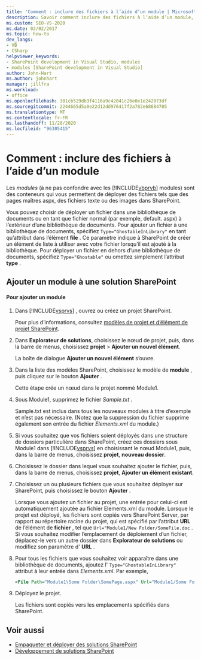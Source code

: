 ```yaml
---
title: 'Comment : inclure des fichiers à l’aide d’un module | Microsoft Docs'
description: Savoir comment inclure des fichiers à l’aide d’un module, qui est un conteneur qui vous permet de déployer des fichiers tels que des pages maîtres ASPX, des fichiers texte ou des images dans SharePoint.
ms.custom: SEO-VS-2020
ms.date: 02/02/2017
ms.topic: how-to
dev_langs:
- VB
- CSharp
helpviewer_keywords:
- SharePoint development in Visual Studio, modules
- modules [SharePoint development in Visual Studio]
author: John-Hart
ms.author: johnhart
manager: jillfra
ms.workload:
- office
ms.openlocfilehash: 381cb529db3f4116a9c42041c26e0e1e242073df
ms.sourcegitcommit: 2244665d5a0e22d12dd976417f2a782e68684705
ms.translationtype: MT
ms.contentlocale: fr-FR
ms.lasthandoff: 11/28/2020
ms.locfileid: "96305415"
---
```

# <a name="how-to-include-files-by-using-a-module"></a>Comment : inclure des fichiers à l’aide d’un module
  Les *modules* (à ne pas confondre avec les [!INCLUDE[vbprvb](../sharepoint/includes/vbprvb-md.md)] modules) sont des conteneurs qui vous permettent de déployer des fichiers tels que des pages maîtres aspx, des fichiers texte ou des images dans SharePoint.

 Vous pouvez choisir de déployer un fichier dans une bibliothèque de documents ou en tant que fichier normal (par exemple, default. aspx) à l’extérieur d’une bibliothèque de documents. Pour ajouter un fichier à une bibliothèque de documents, spécifiez `Type="GhostableInLibrary"` en tant qu’attribut dans l’élément **file** . Ce paramètre indique à SharePoint de créer un élément de liste à utiliser avec votre fichier lorsqu’il est ajouté à la bibliothèque. Pour déployer un fichier en dehors d’une bibliothèque de documents, spécifiez `Type="Ghostable"` ou omettez simplement l’attribut **type** .

## <a name="add-a-module-to-a-sharepoint-solution"></a>Ajouter un module à une solution SharePoint

#### <a name="to-add-a-module"></a>Pour ajouter un module

1. Dans [!INCLUDE[vsprvs](../sharepoint/includes/vsprvs-md.md)] , ouvrez ou créez un projet SharePoint.

     Pour plus d’informations, consultez [modèles de projet et d’élément de projet SharePoint](../sharepoint/sharepoint-project-and-project-item-templates.md).

2. Dans **Explorateur de solutions**, choisissez le nœud de projet, puis, dans la barre de menus, choisissez **projet**  >  **Ajouter un nouvel élément**.

     La boîte de dialogue **Ajouter un nouvel élément** s’ouvre.

3. Dans la liste des modèles SharePoint, choisissez le modèle de **module** , puis cliquez sur le bouton **Ajouter** .

     Cette étape crée un nœud dans le projet nommé Module1.

4. Sous Module1, supprimez le fichier *Sample.txt* .

     Sample.txt est inclus dans tous les nouveaux modules à titre d’exemple et n’est pas nécessaire. (Notez que la suppression du fichier supprime également son entrée du fichier *Elements.xml* du module.)

5. Si vous souhaitez que vos fichiers soient déployés dans une structure de dossiers particulière dans SharePoint, créez ces dossiers sous Module1 dans [!INCLUDE[vsprvs](../sharepoint/includes/vsprvs-md.md)] en choisissant le nœud Module1, puis, dans la barre de menus, choisissez **projet**, **nouveau dossier**.

6. Choisissez le dossier dans lequel vous souhaitez ajouter le fichier, puis, dans la barre de menus, choisissez **projet**, **Ajouter un élément existant**.

7. Choisissez un ou plusieurs fichiers que vous souhaitez déployer sur SharePoint, puis choisissez le bouton **Ajouter** .

     Lorsque vous ajoutez un fichier au projet, une entrée pour celui-ci est automatiquement ajoutée au fichier Elements.xml du module. Lorsque le projet est déployé, les fichiers sont copiés vers SharePoint Server, par rapport au répertoire racine du projet, qui est spécifié par l’attribut **URL** de l’élément de **fichier** , tel que `Url="Module1/New Folder/SomeFile.doc` . Si vous souhaitez modifier l’emplacement de déploiement d’un fichier, déplacez-le vers un autre dossier dans **Explorateur de solutions** ou modifiez son paramètre d' **URL** .

8. Pour tous les fichiers que vous souhaitez voir apparaître dans une bibliothèque de documents, ajoutez l' `Type="GhostableInLibrary"` attribut à leur entrée dans *Elements.xml*. Par exemple,

    ```xml
    <File Path="Module1\Some Folder\SomePage.aspx" Url="Module1/Some Folder/SomePage.aspx" Type="GhostableInLibrary" />
    ```

9. Déployez le projet.

     Les fichiers sont copiés vers les emplacements spécifiés dans SharePoint.

## <a name="see-also"></a>Voir aussi
- [Empaqueter et déployer des solutions SharePoint](../sharepoint/packaging-and-deploying-sharepoint-solutions.md)
- [Développement de solutions SharePoint](../sharepoint/developing-sharepoint-solutions.md)
